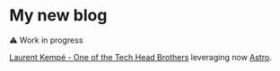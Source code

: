 # My new blog

 ⚠️ Work in  progress

[Laurent Kempé - One of the Tech Head Brothers](https://laurentkempe.com/) leveraging now [Astro](https://astro.build/).
